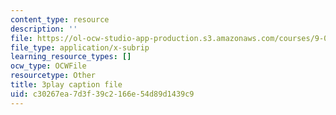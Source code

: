 ```yaml
---
content_type: resource
description: ''
file: https://ol-ocw-studio-app-production.s3.amazonaws.com/courses/9-00sc-introduction-to-psychology-fall-2011/c30267ea7d3f39c2166e54d89d1439c9_Qw4SkvZ03cc.srt
file_type: application/x-subrip
learning_resource_types: []
ocw_type: OCWFile
resourcetype: Other
title: 3play caption file
uid: c30267ea-7d3f-39c2-166e-54d89d1439c9
---
```


